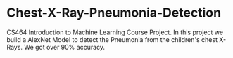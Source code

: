 # Chest-X-Ray-Pneumonia-Detection
CS464 Introduction to Machine Learning Course Project. 
In this project we build a AlexNet Model to detect the Pneumonia from the children's chest X-Rays. We got over 90% accuracy.  
